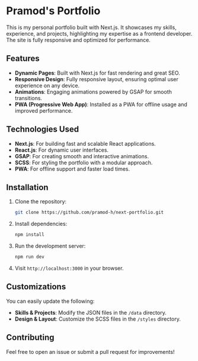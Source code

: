 # Pramod's Portfolio

This is my personal portfolio built with Next.js. It showcases my skills, experience, and projects, highlighting my expertise as a frontend developer. The site is fully responsive and optimized for performance.

## Features

- **Dynamic Pages**: Built with Next.js for fast rendering and great SEO.
- **Responsive Design**: Fully responsive layout, ensuring optimal user experience on any device.
- **Animations**: Engaging animations powered by GSAP for smooth transitions.
- **PWA (Progressive Web App)**: Installed as a PWA for offline usage and improved performance.

## Technologies Used

- **Next.js**: For building fast and scalable React applications.
- **React.js**: For dynamic user interfaces.
- **GSAP**: For creating smooth and interactive animations.
- **SCSS**: For styling the portfolio with a modular approach.
- **PWA**: For offline support and faster load times.

## Installation

1. Clone the repository:

   ```bash
   git clone https://github.com/pramod-h/next-portfolio.git
   ```

2. Install dependencies:

   ```bash
   npm install
   ```

3. Run the development server:

   ```bash
   npm run dev
   ```

4. Visit `http://localhost:3000` in your browser.

## Customizations

You can easily update the following:

- **Skills & Projects**: Modify the JSON files in the `/data` directory.
- **Design & Layout**: Customize the SCSS files in the `/styles` directory.

## Contributing

Feel free to open an issue or submit a pull request for improvements!
